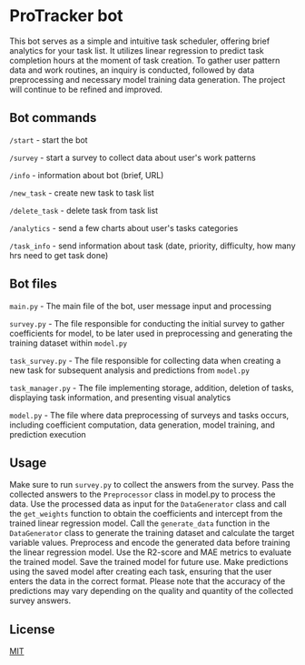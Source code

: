 # ProTracker bot

This bot serves as a simple and intuitive task scheduler, offering brief analytics for your task list. It utilizes linear regression to predict task completion hours at the moment of task creation. To gather user pattern data and work routines, an inquiry is conducted, followed by data preprocessing and necessary model training data generation. The project will continue to be refined and improved.
## Bot commands

`/start` - start the bot

`/survey` - start a survey to collect data about user's work patterns

`/info` - information about bot (brief, URL)

`/new_task` - create new task to task list

`/delete_task` - delete task from task list

`/analytics` - send a few charts about user's tasks categories

`/task_info` - send information about task (date, priority, difficulty, how many hrs need to get task done)



## Bot files


`main.py` - The main file of the bot, user message input and processing

`survey.py` - The file responsible for conducting the initial survey to gather coefficients for model, to be later used in preprocessing and generating the training dataset within `model.py`

`task_survey.py` - The file responsible for collecting data when creating a new task for subsequent analysis and predictions from `model.py`

`task_manager.py` - The file implementing storage, addition, deletion of tasks, displaying task information, and presenting visual analytics

`model.py` - The file where data preprocessing of surveys and tasks occurs, including coefficient computation, data generation, model training, and prediction execution


## Usage

Make sure to run `survey.py` to collect the answers from the survey.
Pass the collected answers to the `Preprocessor` class in model.py to process the data.
Use the processed data as input for the `DataGenerator` class and call the `get_weights` function to obtain the coefficients and intercept from the trained linear regression model.
Call the `generate_data` function in the `DataGenerator` class to generate the training dataset and calculate the target variable values.
Preprocess and encode the generated data before training the linear regression model.
Use the R2-score and MAE metrics to evaluate the trained model.
Save the trained model for future use.
Make predictions using the saved model after creating each task, ensuring that the user enters the data in the correct format.
Please note that the accuracy of the predictions may vary depending on the quality and quantity of the collected survey answers.


## License

[MIT](https://choosealicense.com/licenses/mit/)
